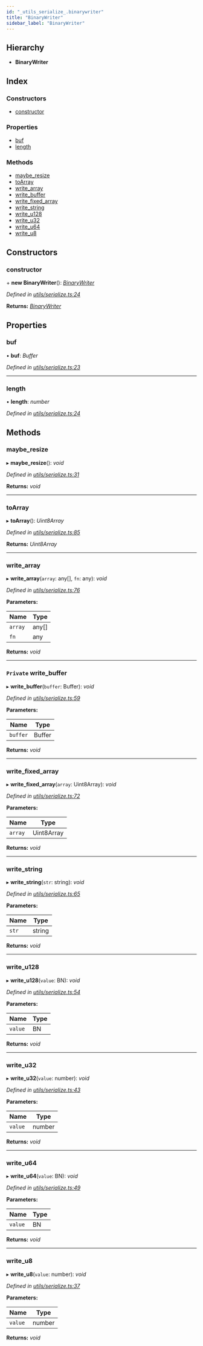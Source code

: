 ```yaml
---
id: "_utils_serialize_.binarywriter"
title: "BinaryWriter"
sidebar_label: "BinaryWriter"
---
```


## Hierarchy

* **BinaryWriter**

## Index

### Constructors

* [constructor](_utils_serialize_.binarywriter.md#constructor)

### Properties

* [buf](_utils_serialize_.binarywriter.md#buf)
* [length](_utils_serialize_.binarywriter.md#length)

### Methods

* [maybe_resize](_utils_serialize_.binarywriter.md#maybe_resize)
* [toArray](_utils_serialize_.binarywriter.md#toarray)
* [write_array](_utils_serialize_.binarywriter.md#write_array)
* [write_buffer](_utils_serialize_.binarywriter.md#private-write_buffer)
* [write_fixed_array](_utils_serialize_.binarywriter.md#write_fixed_array)
* [write_string](_utils_serialize_.binarywriter.md#write_string)
* [write_u128](_utils_serialize_.binarywriter.md#write_u128)
* [write_u32](_utils_serialize_.binarywriter.md#write_u32)
* [write_u64](_utils_serialize_.binarywriter.md#write_u64)
* [write_u8](_utils_serialize_.binarywriter.md#write_u8)

## Constructors

###  constructor

\+ **new BinaryWriter**(): *[BinaryWriter](_utils_serialize_.binarywriter.md)*

*Defined in [utils/serialize.ts:24](https://github.com/nearprotocol/nearlib/blob/b73a399/src.ts/utils/serialize.ts#L24)*

**Returns:** *[BinaryWriter](_utils_serialize_.binarywriter.md)*

## Properties

###  buf

• **buf**: *Buffer*

*Defined in [utils/serialize.ts:23](https://github.com/nearprotocol/nearlib/blob/b73a399/src.ts/utils/serialize.ts#L23)*

___

###  length

• **length**: *number*

*Defined in [utils/serialize.ts:24](https://github.com/nearprotocol/nearlib/blob/b73a399/src.ts/utils/serialize.ts#L24)*

## Methods

###  maybe_resize

▸ **maybe_resize**(): *void*

*Defined in [utils/serialize.ts:31](https://github.com/nearprotocol/nearlib/blob/b73a399/src.ts/utils/serialize.ts#L31)*

**Returns:** *void*

___

###  toArray

▸ **toArray**(): *Uint8Array*

*Defined in [utils/serialize.ts:85](https://github.com/nearprotocol/nearlib/blob/b73a399/src.ts/utils/serialize.ts#L85)*

**Returns:** *Uint8Array*

___

###  write_array

▸ **write_array**(`array`: any[], `fn`: any): *void*

*Defined in [utils/serialize.ts:76](https://github.com/nearprotocol/nearlib/blob/b73a399/src.ts/utils/serialize.ts#L76)*

**Parameters:**

Name | Type |
------ | ------ |
`array` | any[] |
`fn` | any |

**Returns:** *void*

___

### `Private` write_buffer

▸ **write_buffer**(`buffer`: Buffer): *void*

*Defined in [utils/serialize.ts:59](https://github.com/nearprotocol/nearlib/blob/b73a399/src.ts/utils/serialize.ts#L59)*

**Parameters:**

Name | Type |
------ | ------ |
`buffer` | Buffer |

**Returns:** *void*

___

###  write_fixed_array

▸ **write_fixed_array**(`array`: Uint8Array): *void*

*Defined in [utils/serialize.ts:72](https://github.com/nearprotocol/nearlib/blob/b73a399/src.ts/utils/serialize.ts#L72)*

**Parameters:**

Name | Type |
------ | ------ |
`array` | Uint8Array |

**Returns:** *void*

___

###  write_string

▸ **write_string**(`str`: string): *void*

*Defined in [utils/serialize.ts:65](https://github.com/nearprotocol/nearlib/blob/b73a399/src.ts/utils/serialize.ts#L65)*

**Parameters:**

Name | Type |
------ | ------ |
`str` | string |

**Returns:** *void*

___

###  write_u128

▸ **write_u128**(`value`: BN): *void*

*Defined in [utils/serialize.ts:54](https://github.com/nearprotocol/nearlib/blob/b73a399/src.ts/utils/serialize.ts#L54)*

**Parameters:**

Name | Type |
------ | ------ |
`value` | BN |

**Returns:** *void*

___

###  write_u32

▸ **write_u32**(`value`: number): *void*

*Defined in [utils/serialize.ts:43](https://github.com/nearprotocol/nearlib/blob/b73a399/src.ts/utils/serialize.ts#L43)*

**Parameters:**

Name | Type |
------ | ------ |
`value` | number |

**Returns:** *void*

___

###  write_u64

▸ **write_u64**(`value`: BN): *void*

*Defined in [utils/serialize.ts:49](https://github.com/nearprotocol/nearlib/blob/b73a399/src.ts/utils/serialize.ts#L49)*

**Parameters:**

Name | Type |
------ | ------ |
`value` | BN |

**Returns:** *void*

___

###  write_u8

▸ **write_u8**(`value`: number): *void*

*Defined in [utils/serialize.ts:37](https://github.com/nearprotocol/nearlib/blob/b73a399/src.ts/utils/serialize.ts#L37)*

**Parameters:**

Name | Type |
------ | ------ |
`value` | number |

**Returns:** *void*

